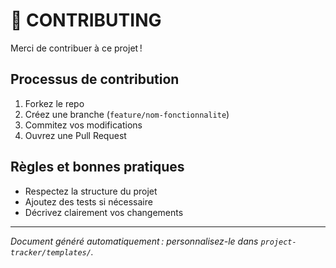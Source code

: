 # 🤝 CONTRIBUTING

Merci de contribuer à ce projet !

## Processus de contribution

1. Forkez le repo
2. Créez une branche (`feature/nom-fonctionnalite`)
3. Commitez vos modifications
4. Ouvrez une Pull Request

## Règles et bonnes pratiques

- Respectez la structure du projet
- Ajoutez des tests si nécessaire
- Décrivez clairement vos changements

---

*Document généré automatiquement : personnalisez-le dans `project-tracker/templates/`.*
